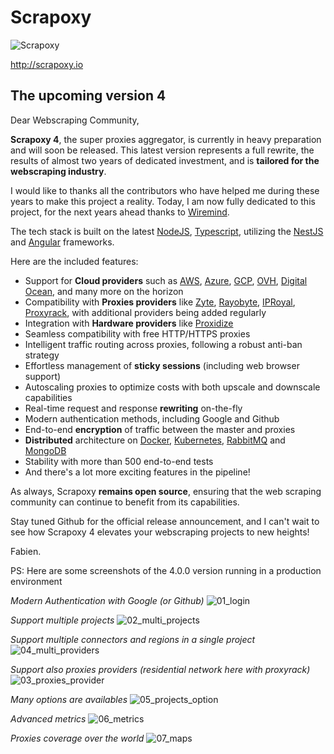 # Scrapoxy

![Scrapoxy](docs/logo.png)

http://scrapoxy.io

## The upcoming version 4

Dear Webscraping Community,

**Scrapoxy 4**, the super proxies aggregator, is currently in heavy preparation and will soon be released. This latest version represents a full rewrite, the results of almost two years of dedicated investment, and is **tailored for the webscraping industry**.

I would like to thanks all the contributors who have helped me during these years to make this project a reality. 
Today, I am now fully dedicated to this project, for the next years ahead thanks to [Wiremind](https://www.wiremind.io).

The tech stack is built on the latest [NodeJS](https://nodejs.org/), [Typescript](https://www.typescriptlang.org/), utilizing the [NestJS](https://nestjs.com/) and [Angular](https://angular.io/) frameworks.

Here are the included features:

- Support for **Cloud providers** such as [AWS](https://aws.amazon.com/), [Azure](https://azure.microsoft.com/), [GCP](https://cloud.google.com/), [OVH](https://www.ovhcloud.com/), [Digital Ocean](https://www.digitalocean.com/), and many more on the horizon
- Compatibility with **Proxies providers** like [Zyte](https://www.zyte.com/), [Rayobyte](https://rayobyte.com/), [IPRoyal](https://iproyal.com/), [Proxyrack](https://www.proxyrack.com/), with additional providers being added regularly
- Integration with **Hardware providers** like [Proxidize](https://proxidize.com/)
- Seamless compatibility with free HTTP/HTTPS proxies
- Intelligent traffic routing across proxies, following a robust anti-ban strategy
- Effortless management of **sticky sessions** (including web browser support)
- Autoscaling proxies to optimize costs with both upscale and downscale capabilities
- Real-time request and response **rewriting** on-the-fly
- Modern authentication methods, including Google and Github
- End-to-end **encryption** of traffic between the master and proxies
- **Distributed** architecture on [Docker](https://www.docker.com/), [Kubernetes](https://kubernetes.io/), [RabbitMQ](https://www.rabbitmq.com/) and [MongoDB](https://www.mongodb.com/)
- Stability with more than 500 end-to-end tests
- And there's a lot more exciting features in the pipeline!

As always, Scrapoxy **remains open source**, ensuring that the web scraping community can continue to benefit from its capabilities.

Stay tuned Github for the official release announcement, and I can't wait to see how Scrapoxy 4 elevates your webscraping projects to new heights!

Fabien.

PS: Here are some screenshots of the 4.0.0 version running in a production environment

_Modern Authentication with Google (or Github)_
![01_login](https://github.com/fabienvauchelles/scrapoxy/assets/2435319/d3aecb3e-cc48-494e-8c5c-58e16a42dc33)

_Support multiple projects_
![02_multi_projects](https://github.com/fabienvauchelles/scrapoxy/assets/2435319/8b9cef86-a55c-45d5-86d4-1184a49671be)

_Support multiple connectors and regions in a single project_
![04_multi_providers](https://github.com/fabienvauchelles/scrapoxy/assets/2435319/0ecec720-4e8f-4de0-b841-dbd6e730108f)

_Support also proxies providers (residential network here with proxyrack)_
![03_proxies_provider](https://github.com/fabienvauchelles/scrapoxy/assets/2435319/80cf5687-254e-4cd4-9424-d1fa50a6d23c)

_Many options are availables_
![05_projects_option](https://github.com/fabienvauchelles/scrapoxy/assets/2435319/e50eb76f-ec5e-4f08-a078-8ede091a405a)

_Advanced metrics_
![06_metrics](https://github.com/fabienvauchelles/scrapoxy/assets/2435319/8c6c91c8-6d21-4af6-bc6e-b2d252e041eb)

_Proxies coverage over the world_
![07_maps](https://github.com/fabienvauchelles/scrapoxy/assets/2435319/001406e7-c1df-4bf4-a790-ccd538e7cb68)

